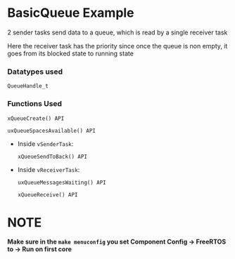 # BasicQueue Example

2 sender tasks send data to a queue, which is read by a single receiver task

Here the receiver task has the priority since once the queue is non empty, it goes from its blocked state to running state

### Datatypes used

`QueueHandle_t`

### Functions Used

`xQueueCreate() API`

`uxQueueSpacesAvailable() API`

* Inside `vSenderTask`:

	`xQueueSendToBack() API`

* Inside `vReceiverTask`:

	`uxQueueMessagesWaiting() API`

	`xQueueReceive() API`


# NOTE

**Make sure in the `make menuconfig` you set Component Config -> FreeRTOS to -> Run on first core**
